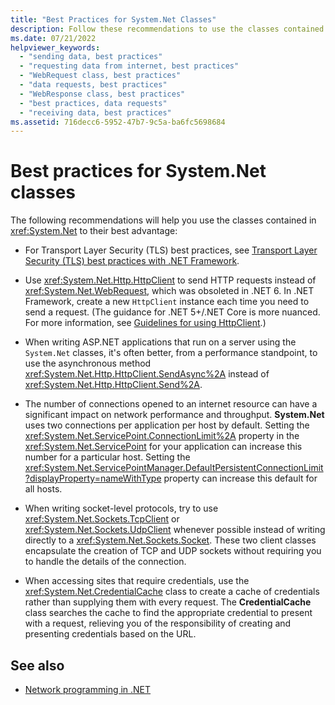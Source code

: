 ```yaml
---
title: "Best Practices for System.Net Classes"
description: Follow these recommendations to use the classes contained in System.Net to their best advantage in .NET Framework programming.
ms.date: 07/21/2022
helpviewer_keywords: 
  - "sending data, best practices"
  - "requesting data from internet, best practices"
  - "WebRequest class, best practices"
  - "data requests, best practices"
  - "WebResponse class, best practices"
  - "best practices, data requests"
  - "receiving data, best practices"
ms.assetid: 716decc6-5952-47b7-9c5a-ba6fc5698684
---
```

# Best practices for System.Net classes

The following recommendations will help you use the classes contained in <xref:System.Net> to their best advantage:  
  
- For Transport Layer Security (TLS) best practices, see [Transport Layer Security (TLS) best practices with .NET Framework](tls.md).

- Use <xref:System.Net.Http.HttpClient> to send HTTP requests instead of <xref:System.Net.WebRequest>, which was obsoleted in .NET 6. In .NET Framework, create a new `HttpClient` instance each time you need to send a request. (The guidance for .NET 5+/.NET Core is more nuanced. For more information, see [Guidelines for using HttpClient](../../fundamentals/networking/http/httpclient-guidelines.md).)
  
- When writing ASP.NET applications that run on a server using the `System.Net` classes, it's often better, from a performance standpoint, to use the asynchronous method <xref:System.Net.Http.HttpClient.SendAsync%2A> instead of <xref:System.Net.Http.HttpClient.Send%2A>.
  
- The number of connections opened to an internet resource can have a significant impact on network performance and throughput. **System.Net** uses two connections per application per host by default. Setting the <xref:System.Net.ServicePoint.ConnectionLimit%2A> property in the <xref:System.Net.ServicePoint> for your application can increase this number for a particular host. Setting the <xref:System.Net.ServicePointManager.DefaultPersistentConnectionLimit?displayProperty=nameWithType> property can increase this default for all hosts.  
  
- When writing socket-level protocols, try to use <xref:System.Net.Sockets.TcpClient> or <xref:System.Net.Sockets.UdpClient> whenever possible instead of writing directly to a <xref:System.Net.Sockets.Socket>. These two client classes encapsulate the creation of TCP and UDP sockets without requiring you to handle the details of the connection.  
  
- When accessing sites that require credentials, use the <xref:System.Net.CredentialCache> class to create a cache of credentials rather than supplying them with every request. The **CredentialCache** class searches the cache to find the appropriate credential to present with a request, relieving you of the responsibility of creating and presenting credentials based on the URL.  
  
## See also

- [Network programming in .NET](../../fundamentals/networking/overview.md)
